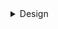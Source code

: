 
<details>
<summary>Design</summary>
<img src="./resources/order-app-system-design.png">
<img src="./resources/order-app-domain.png">
<img src="./resources/order-app-usecase.png">
<img src="./resources/order-app-erd.png">
</details>

